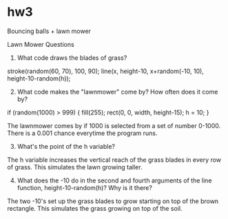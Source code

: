 # hw3

Bouncing balls + lawn mower


Lawn Mower Questions
1. What code draws the blades of grass?

stroke(random(60, 70), 100, 90);
line(x, height-10, x+random(-10, 10), height-10-random(h));

2. What code makes the "lawnmower" come by? How often does it come by?

if (random(1000) > 999) {
    fill(255);
    rect(0, 0, width, height-15);
    h = 10;
  }
  
The lawnmower comes by if 1000 is selected from a set of number 0-1000. There is a 0.001 chance everytime the program runs.

3. What's the point of the h variable?

The h variable increases the vertical reach of the grass blades in every row of grass. This simulates the lawn growing taller.

4. What does the -10 do in the second and fourth arguments of the line function, height-10-random(h)? Why is it there?

The two -10's set up the grass blades to grow starting on top of the brown rectangle. This simulates the grass growing on top of the soil.
